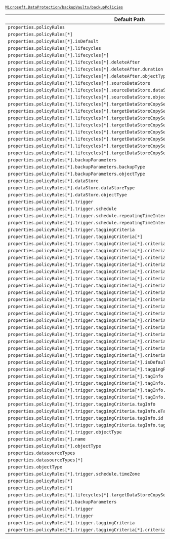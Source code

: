 [`Microsoft.DataProtection/backupVaults/backupPolicies`](https://docs.microsoft.com/en-us/azure/templates/microsoft.dataprotection/backupvaults/backuppolicies)

| Default Path | Alias |
|---|---|
| `properties.policyRules` | `Microsoft.DataProtection/backupVaults/backupPolicies/BackupPolicy.policyRules` |
| `properties.policyRules[*]` | `Microsoft.DataProtection/backupVaults/backupPolicies/BackupPolicy.policyRules[*]` |
| `properties.policyRules[*].isDefault` | `Microsoft.DataProtection/backupVaults/backupPolicies/BackupPolicy.policyRules[*].AzureRetentionRule.isDefault` |
| `properties.policyRules[*].lifecycles` | `Microsoft.DataProtection/backupVaults/backupPolicies/BackupPolicy.policyRules[*].AzureRetentionRule.lifecycles` |
| `properties.policyRules[*].lifecycles[*]` | `Microsoft.DataProtection/backupVaults/backupPolicies/BackupPolicy.policyRules[*].AzureRetentionRule.lifecycles[*]` |
| `properties.policyRules[*].lifecycles[*].deleteAfter` | `Microsoft.DataProtection/backupVaults/backupPolicies/BackupPolicy.policyRules[*].AzureRetentionRule.lifecycles[*].deleteAfter` |
| `properties.policyRules[*].lifecycles[*].deleteAfter.duration` | `Microsoft.DataProtection/backupVaults/backupPolicies/BackupPolicy.policyRules[*].AzureRetentionRule.lifecycles[*].deleteAfter.duration` |
| `properties.policyRules[*].lifecycles[*].deleteAfter.objectType` | `Microsoft.DataProtection/backupVaults/backupPolicies/BackupPolicy.policyRules[*].AzureRetentionRule.lifecycles[*].deleteAfter.objectType` |
| `properties.policyRules[*].lifecycles[*].sourceDataStore` | `Microsoft.DataProtection/backupVaults/backupPolicies/BackupPolicy.policyRules[*].AzureRetentionRule.lifecycles[*].sourceDataStore` |
| `properties.policyRules[*].lifecycles[*].sourceDataStore.dataStoreType` | `Microsoft.DataProtection/backupVaults/backupPolicies/BackupPolicy.policyRules[*].AzureRetentionRule.lifecycles[*].sourceDataStore.dataStoreType` |
| `properties.policyRules[*].lifecycles[*].sourceDataStore.objectType` | `Microsoft.DataProtection/backupVaults/backupPolicies/BackupPolicy.policyRules[*].AzureRetentionRule.lifecycles[*].sourceDataStore.objectType` |
| `properties.policyRules[*].lifecycles[*].targetDataStoreCopySettings` | `Microsoft.DataProtection/backupVaults/backupPolicies/BackupPolicy.policyRules[*].AzureRetentionRule.lifecycles[*].targetDataStoreCopySettings` |
| `properties.policyRules[*].lifecycles[*].targetDataStoreCopySettings[*]` | `Microsoft.DataProtection/backupVaults/backupPolicies/BackupPolicy.policyRules[*].AzureRetentionRule.lifecycles[*].targetDataStoreCopySettings[*]` |
| `properties.policyRules[*].lifecycles[*].targetDataStoreCopySettings[*].copyAfter` | `Microsoft.DataProtection/backupVaults/backupPolicies/BackupPolicy.policyRules[*].AzureRetentionRule.lifecycles[*].targetDataStoreCopySettings[*].copyAfter.CustomCopyOption` |
| `properties.policyRules[*].lifecycles[*].targetDataStoreCopySettings[*].copyAfter.duration` | `Microsoft.DataProtection/backupVaults/backupPolicies/BackupPolicy.policyRules[*].AzureRetentionRule.lifecycles[*].targetDataStoreCopySettings[*].copyAfter.CustomCopyOption.duration` |
| `properties.policyRules[*].lifecycles[*].targetDataStoreCopySettings[*].copyAfter.objectType` | `Microsoft.DataProtection/backupVaults/backupPolicies/BackupPolicy.policyRules[*].AzureRetentionRule.lifecycles[*].targetDataStoreCopySettings[*].copyAfter.objectType` |
| `properties.policyRules[*].lifecycles[*].targetDataStoreCopySettings[*].dataStore` | `Microsoft.DataProtection/backupVaults/backupPolicies/BackupPolicy.policyRules[*].AzureRetentionRule.lifecycles[*].targetDataStoreCopySettings[*].dataStore` |
| `properties.policyRules[*].lifecycles[*].targetDataStoreCopySettings[*].dataStore.dataStoreType` | `Microsoft.DataProtection/backupVaults/backupPolicies/BackupPolicy.policyRules[*].AzureRetentionRule.lifecycles[*].targetDataStoreCopySettings[*].dataStore.dataStoreType` |
| `properties.policyRules[*].lifecycles[*].targetDataStoreCopySettings[*].dataStore.objectType` | `Microsoft.DataProtection/backupVaults/backupPolicies/BackupPolicy.policyRules[*].AzureRetentionRule.lifecycles[*].targetDataStoreCopySettings[*].dataStore.objectType` |
| `properties.policyRules[*].backupParameters` | `Microsoft.DataProtection/backupVaults/backupPolicies/BackupPolicy.policyRules[*].AzureBackupRule.backupParameters.AzureBackupParams` |
| `properties.policyRules[*].backupParameters.backupType` | `Microsoft.DataProtection/backupVaults/backupPolicies/BackupPolicy.policyRules[*].AzureBackupRule.backupParameters.AzureBackupParams.backupType` |
| `properties.policyRules[*].backupParameters.objectType` | `Microsoft.DataProtection/backupVaults/backupPolicies/BackupPolicy.policyRules[*].AzureBackupRule.backupParameters.objectType` |
| `properties.policyRules[*].dataStore` | `Microsoft.DataProtection/backupVaults/backupPolicies/BackupPolicy.policyRules[*].AzureBackupRule.dataStore` |
| `properties.policyRules[*].dataStore.dataStoreType` | `Microsoft.DataProtection/backupVaults/backupPolicies/BackupPolicy.policyRules[*].AzureBackupRule.dataStore.dataStoreType` |
| `properties.policyRules[*].dataStore.objectType` | `Microsoft.DataProtection/backupVaults/backupPolicies/BackupPolicy.policyRules[*].AzureBackupRule.dataStore.objectType` |
| `properties.policyRules[*].trigger` | `Microsoft.DataProtection/backupVaults/backupPolicies/BackupPolicy.policyRules[*].AzureBackupRule.trigger.ScheduleBasedTriggerContext` |
| `properties.policyRules[*].trigger.schedule` | `Microsoft.DataProtection/backupVaults/backupPolicies/BackupPolicy.policyRules[*].AzureBackupRule.trigger.ScheduleBasedTriggerContext.schedule` |
| `properties.policyRules[*].trigger.schedule.repeatingTimeIntervals` | `Microsoft.DataProtection/backupVaults/backupPolicies/BackupPolicy.policyRules[*].AzureBackupRule.trigger.ScheduleBasedTriggerContext.schedule.repeatingTimeIntervals` |
| `properties.policyRules[*].trigger.schedule.repeatingTimeIntervals[*]` | `Microsoft.DataProtection/backupVaults/backupPolicies/BackupPolicy.policyRules[*].AzureBackupRule.trigger.ScheduleBasedTriggerContext.schedule.repeatingTimeIntervals[*]` |
| `properties.policyRules[*].trigger.taggingCriteria` | `Microsoft.DataProtection/backupVaults/backupPolicies/BackupPolicy.policyRules[*].AzureBackupRule.trigger.ScheduleBasedTriggerContext.taggingCriteria` |
| `properties.policyRules[*].trigger.taggingCriteria[*]` | `Microsoft.DataProtection/backupVaults/backupPolicies/BackupPolicy.policyRules[*].AzureBackupRule.trigger.ScheduleBasedTriggerContext.taggingCriteria[*]` |
| `properties.policyRules[*].trigger.taggingCriteria[*].criteria` | `Microsoft.DataProtection/backupVaults/backupPolicies/BackupPolicy.policyRules[*].AzureBackupRule.trigger.ScheduleBasedTriggerContext.taggingCriteria[*].criteria` |
| `properties.policyRules[*].trigger.taggingCriteria[*].criteria[*]` | `Microsoft.DataProtection/backupVaults/backupPolicies/BackupPolicy.policyRules[*].AzureBackupRule.trigger.ScheduleBasedTriggerContext.taggingCriteria[*].criteria[*]` |
| `properties.policyRules[*].trigger.taggingCriteria[*].criteria[*].absoluteCriteria` | `Microsoft.DataProtection/backupVaults/backupPolicies/BackupPolicy.policyRules[*].AzureBackupRule.trigger.ScheduleBasedTriggerContext.taggingCriteria[*].criteria[*].ScheduleBasedBackupCriteria.absoluteCriteria` |
| `properties.policyRules[*].trigger.taggingCriteria[*].criteria[*].absoluteCriteria[*]` | `Microsoft.DataProtection/backupVaults/backupPolicies/BackupPolicy.policyRules[*].AzureBackupRule.trigger.ScheduleBasedTriggerContext.taggingCriteria[*].criteria[*].ScheduleBasedBackupCriteria.absoluteCriteria[*]` |
| `properties.policyRules[*].trigger.taggingCriteria[*].criteria[*].daysOfMonth` | `Microsoft.DataProtection/backupVaults/backupPolicies/BackupPolicy.policyRules[*].AzureBackupRule.trigger.ScheduleBasedTriggerContext.taggingCriteria[*].criteria[*].ScheduleBasedBackupCriteria.daysOfMonth` |
| `properties.policyRules[*].trigger.taggingCriteria[*].criteria[*].daysOfMonth[*]` | `Microsoft.DataProtection/backupVaults/backupPolicies/BackupPolicy.policyRules[*].AzureBackupRule.trigger.ScheduleBasedTriggerContext.taggingCriteria[*].criteria[*].ScheduleBasedBackupCriteria.daysOfMonth[*]` |
| `properties.policyRules[*].trigger.taggingCriteria[*].criteria[*].daysOfMonth[*].date` | `Microsoft.DataProtection/backupVaults/backupPolicies/BackupPolicy.policyRules[*].AzureBackupRule.trigger.ScheduleBasedTriggerContext.taggingCriteria[*].criteria[*].ScheduleBasedBackupCriteria.daysOfMonth[*].date` |
| `properties.policyRules[*].trigger.taggingCriteria[*].criteria[*].daysOfMonth[*].isLast` | `Microsoft.DataProtection/backupVaults/backupPolicies/BackupPolicy.policyRules[*].AzureBackupRule.trigger.ScheduleBasedTriggerContext.taggingCriteria[*].criteria[*].ScheduleBasedBackupCriteria.daysOfMonth[*].isLast` |
| `properties.policyRules[*].trigger.taggingCriteria[*].criteria[*].daysOfTheWeek` | `Microsoft.DataProtection/backupVaults/backupPolicies/BackupPolicy.policyRules[*].AzureBackupRule.trigger.ScheduleBasedTriggerContext.taggingCriteria[*].criteria[*].ScheduleBasedBackupCriteria.daysOfTheWeek` |
| `properties.policyRules[*].trigger.taggingCriteria[*].criteria[*].daysOfTheWeek[*]` | `Microsoft.DataProtection/backupVaults/backupPolicies/BackupPolicy.policyRules[*].AzureBackupRule.trigger.ScheduleBasedTriggerContext.taggingCriteria[*].criteria[*].ScheduleBasedBackupCriteria.daysOfTheWeek[*]` |
| `properties.policyRules[*].trigger.taggingCriteria[*].criteria[*].monthsOfYear` | `Microsoft.DataProtection/backupVaults/backupPolicies/BackupPolicy.policyRules[*].AzureBackupRule.trigger.ScheduleBasedTriggerContext.taggingCriteria[*].criteria[*].ScheduleBasedBackupCriteria.monthsOfYear` |
| `properties.policyRules[*].trigger.taggingCriteria[*].criteria[*].monthsOfYear[*]` | `Microsoft.DataProtection/backupVaults/backupPolicies/BackupPolicy.policyRules[*].AzureBackupRule.trigger.ScheduleBasedTriggerContext.taggingCriteria[*].criteria[*].ScheduleBasedBackupCriteria.monthsOfYear[*]` |
| `properties.policyRules[*].trigger.taggingCriteria[*].criteria[*].scheduleTimes` | `Microsoft.DataProtection/backupVaults/backupPolicies/BackupPolicy.policyRules[*].AzureBackupRule.trigger.ScheduleBasedTriggerContext.taggingCriteria[*].criteria[*].ScheduleBasedBackupCriteria.scheduleTimes` |
| `properties.policyRules[*].trigger.taggingCriteria[*].criteria[*].scheduleTimes[*]` | `Microsoft.DataProtection/backupVaults/backupPolicies/BackupPolicy.policyRules[*].AzureBackupRule.trigger.ScheduleBasedTriggerContext.taggingCriteria[*].criteria[*].ScheduleBasedBackupCriteria.scheduleTimes[*]` |
| `properties.policyRules[*].trigger.taggingCriteria[*].criteria[*].weeksOfTheMonth` | `Microsoft.DataProtection/backupVaults/backupPolicies/BackupPolicy.policyRules[*].AzureBackupRule.trigger.ScheduleBasedTriggerContext.taggingCriteria[*].criteria[*].ScheduleBasedBackupCriteria.weeksOfTheMonth` |
| `properties.policyRules[*].trigger.taggingCriteria[*].criteria[*].weeksOfTheMonth[*]` | `Microsoft.DataProtection/backupVaults/backupPolicies/BackupPolicy.policyRules[*].AzureBackupRule.trigger.ScheduleBasedTriggerContext.taggingCriteria[*].criteria[*].ScheduleBasedBackupCriteria.weeksOfTheMonth[*]` |
| `properties.policyRules[*].trigger.taggingCriteria[*].criteria[*].objectType` | `Microsoft.DataProtection/backupVaults/backupPolicies/BackupPolicy.policyRules[*].AzureBackupRule.trigger.ScheduleBasedTriggerContext.taggingCriteria[*].criteria[*].objectType` |
| `properties.policyRules[*].trigger.taggingCriteria[*].isDefault` | `Microsoft.DataProtection/backupVaults/backupPolicies/BackupPolicy.policyRules[*].AzureBackupRule.trigger.ScheduleBasedTriggerContext.taggingCriteria[*].isDefault` |
| `properties.policyRules[*].trigger.taggingCriteria[*].taggingPriority` | `Microsoft.DataProtection/backupVaults/backupPolicies/BackupPolicy.policyRules[*].AzureBackupRule.trigger.ScheduleBasedTriggerContext.taggingCriteria[*].taggingPriority` |
| `properties.policyRules[*].trigger.taggingCriteria[*].tagInfo` | `Microsoft.DataProtection/backupVaults/backupPolicies/BackupPolicy.policyRules[*].AzureBackupRule.trigger.ScheduleBasedTriggerContext.taggingCriteria[*].tagInfo` |
| `properties.policyRules[*].trigger.taggingCriteria[*].tagInfo.eTag` | `Microsoft.DataProtection/backupVaults/backupPolicies/BackupPolicy.policyRules[*].AzureBackupRule.trigger.ScheduleBasedTriggerContext.taggingCriteria[*].tagInfo.eTag` |
| `properties.policyRules[*].trigger.taggingCriteria[*].tagInfo.id` | `Microsoft.DataProtection/backupVaults/backupPolicies/BackupPolicy.policyRules[*].AzureBackupRule.trigger.ScheduleBasedTriggerContext.taggingCriteria[*].tagInfo.id` |
| `properties.policyRules[*].trigger.taggingCriteria[*].tagInfo.tagName` | `Microsoft.DataProtection/backupVaults/backupPolicies/BackupPolicy.policyRules[*].AzureBackupRule.trigger.ScheduleBasedTriggerContext.taggingCriteria[*].tagInfo.tagName` |
| `properties.policyRules[*].trigger.taggingCriteria.tagInfo` | `Microsoft.DataProtection/backupVaults/backupPolicies/BackupPolicy.policyRules[*].AzureBackupRule.trigger.AdhocBasedTriggerContext.taggingCriteria.tagInfo` |
| `properties.policyRules[*].trigger.taggingCriteria.tagInfo.eTag` | `Microsoft.DataProtection/backupVaults/backupPolicies/BackupPolicy.policyRules[*].AzureBackupRule.trigger.AdhocBasedTriggerContext.taggingCriteria.tagInfo.eTag` |
| `properties.policyRules[*].trigger.taggingCriteria.tagInfo.id` | `Microsoft.DataProtection/backupVaults/backupPolicies/BackupPolicy.policyRules[*].AzureBackupRule.trigger.AdhocBasedTriggerContext.taggingCriteria.tagInfo.id` |
| `properties.policyRules[*].trigger.taggingCriteria.tagInfo.tagName` | `Microsoft.DataProtection/backupVaults/backupPolicies/BackupPolicy.policyRules[*].AzureBackupRule.trigger.AdhocBasedTriggerContext.taggingCriteria.tagInfo.tagName` |
| `properties.policyRules[*].trigger.objectType` | `Microsoft.DataProtection/backupVaults/backupPolicies/BackupPolicy.policyRules[*].AzureBackupRule.trigger.objectType` |
| `properties.policyRules[*].name` | `Microsoft.DataProtection/backupVaults/backupPolicies/BackupPolicy.policyRules[*].name` |
| `properties.policyRules[*].objectType` | `Microsoft.DataProtection/backupVaults/backupPolicies/BackupPolicy.policyRules[*].objectType` |
| `properties.datasourceTypes` | `Microsoft.DataProtection/backupVaults/backupPolicies/datasourceTypes` |
| `properties.datasourceTypes[*]` | `Microsoft.DataProtection/backupVaults/backupPolicies/datasourceTypes[*]` |
| `properties.objectType` | `Microsoft.DataProtection/backupVaults/backupPolicies/objectType` |
| `properties.policyRules[*].trigger.schedule.timeZone` | `Microsoft.DataProtection/backupVaults/backupPolicies/BackupPolicy.policyRules[*].AzureBackupRule.trigger.ScheduleBasedTriggerContext.schedule.timeZone` |
| `properties.policyRules[*]` | `Microsoft.DataProtection/backupVaults/backupPolicies/BackupPolicy.policyRules[*].AzureRetentionRule` |
| `properties.policyRules[*]` | `Microsoft.DataProtection/backupVaults/backupPolicies/BackupPolicy.policyRules[*].AzureBackupRule` |
| `properties.policyRules[*].lifecycles[*].targetDataStoreCopySettings[*].copyAfter` | `Microsoft.DataProtection/backupVaults/backupPolicies/BackupPolicy.policyRules[*].AzureRetentionRule.lifecycles[*].targetDataStoreCopySettings[*].copyAfter` |
| `properties.policyRules[*].backupParameters` | `Microsoft.DataProtection/backupVaults/backupPolicies/BackupPolicy.policyRules[*].AzureBackupRule.backupParameters` |
| `properties.policyRules[*].trigger` | `Microsoft.DataProtection/backupVaults/backupPolicies/BackupPolicy.policyRules[*].AzureBackupRule.trigger.AdhocBasedTriggerContext` |
| `properties.policyRules[*].trigger` | `Microsoft.DataProtection/backupVaults/backupPolicies/BackupPolicy.policyRules[*].AzureBackupRule.trigger` |
| `properties.policyRules[*].trigger.taggingCriteria` | `Microsoft.DataProtection/backupVaults/backupPolicies/BackupPolicy.policyRules[*].AzureBackupRule.trigger.AdhocBasedTriggerContext.taggingCriteria` |
| `properties.policyRules[*].trigger.taggingCriteria[*].criteria[*]` | `Microsoft.DataProtection/backupVaults/backupPolicies/BackupPolicy.policyRules[*].AzureBackupRule.trigger.ScheduleBasedTriggerContext.taggingCriteria[*].criteria[*].ScheduleBasedBackupCriteria` |

